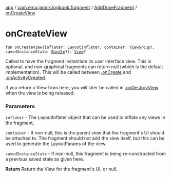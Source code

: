 [app](../../index.md) / [com.ema.jannik.logbook.fragment](../index.md) / [AddDriveFragment](index.md) / [onCreateView](./on-create-view.md)

# onCreateView

`fun onCreateView(inflater: `[`LayoutInflater`](https://developer.android.com/reference/android/view/LayoutInflater.html)`, container: `[`ViewGroup`](https://developer.android.com/reference/android/view/ViewGroup.html)`?, savedInstanceState: `[`Bundle`](https://developer.android.com/reference/android/os/Bundle.html)`?): `[`View`](https://developer.android.com/reference/android/view/View.html)`?`

Called to have the fragment instantiate its user interface view.
This is optional, and non-graphical fragments can return null (which
is the default implementation).  This will be called between
[.onCreate](#) and [.onActivityCreated](#).

If you return a View from here, you will later be called in
[.onDestroyView](#) when the view is being released.

### Parameters

`inflater` - The LayoutInflater object that can be used to inflate
any views in the fragment,

`container` - If non-null, this is the parent view that the fragment's
UI should be attached to.  The fragment should not add the view itself,
but this can be used to generate the LayoutParams of the view.

`savedInstanceState` - If non-null, this fragment is being re-constructed
from a previous saved state as given here.

**Return**
Return the View for the fragment's UI, or null.

